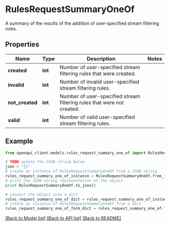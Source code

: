 # RulesRequestSummaryOneOf

A summary of the results of the addition of user-specified stream filtering rules.

## Properties
Name | Type | Description | Notes
------------ | ------------- | ------------- | -------------
**created** | **int** | Number of user-specified stream filtering rules that were created. | 
**invalid** | **int** | Number of invalid user-specified stream filtering rules. | 
**not_created** | **int** | Number of user-specified stream filtering rules that were not created. | 
**valid** | **int** | Number of valid user-specified stream filtering rules. | 

## Example

```python
from openapi_client.models.rules_request_summary_one_of import RulesRequestSummaryOneOf

# TODO update the JSON string below
json = "{}"
# create an instance of RulesRequestSummaryOneOf from a JSON string
rules_request_summary_one_of_instance = RulesRequestSummaryOneOf.from_json(json)
# print the JSON string representation of the object
print RulesRequestSummaryOneOf.to_json()

# convert the object into a dict
rules_request_summary_one_of_dict = rules_request_summary_one_of_instance.to_dict()
# create an instance of RulesRequestSummaryOneOf from a dict
rules_request_summary_one_of_form_dict = rules_request_summary_one_of.from_dict(rules_request_summary_one_of_dict)
```
[[Back to Model list]](../README.md#documentation-for-models) [[Back to API list]](../README.md#documentation-for-api-endpoints) [[Back to README]](../README.md)


